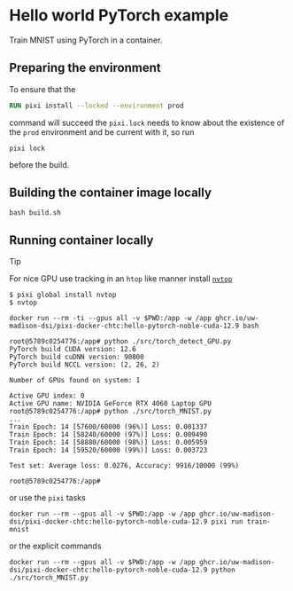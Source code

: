 # Hello world PyTorch example

Train MNIST using PyTorch in a container.

## Preparing the environment

To ensure that the

```Dockerfile
RUN pixi install --locked --environment prod
```

command will succeed the `pixi.lock` needs to know about the existence of the `prod` environment and be current with it, so run

```
pixi lock
```

before the build.

## Building the container image locally

```
bash build.sh
```

## Running container locally

> [!TIP]
> For nice GPU use tracking in an `htop` like manner install [`nvtop` ](https://github.com/Syllo/nvtop)
>
> ```console
> $ pixi global install nvtop
> $ nvtop
> ```

```
docker run --rm -ti --gpus all -v $PWD:/app -w /app ghcr.io/uw-madison-dsi/pixi-docker-chtc:hello-pytorch-noble-cuda-12.9 bash
```

```console
root@5789c0254776:/app# python ./src/torch_detect_GPU.py
PyTorch build CUDA version: 12.6
PyTorch build cuDNN version: 90800
PyTorch build NCCL version: (2, 26, 2)

Number of GPUs found on system: 1

Active GPU index: 0
Active GPU name: NVIDIA GeForce RTX 4060 Laptop GPU
root@5789c0254776:/app# python ./src/torch_MNIST.py
...
Train Epoch: 14 [57600/60000 (96%)]	Loss: 0.001337
Train Epoch: 14 [58240/60000 (97%)]	Loss: 0.009490
Train Epoch: 14 [58880/60000 (98%)]	Loss: 0.005959
Train Epoch: 14 [59520/60000 (99%)]	Loss: 0.003723

Test set: Average loss: 0.0276, Accuracy: 9916/10000 (99%)

root@5789c0254776:/app#
```

or use the `pixi` tasks

```
docker run --rm --gpus all -v $PWD:/app -w /app ghcr.io/uw-madison-dsi/pixi-docker-chtc:hello-pytorch-noble-cuda-12.9 pixi run train-mnist
```

or the explicit commands

```
docker run --rm --gpus all -v $PWD:/app -w /app ghcr.io/uw-madison-dsi/pixi-docker-chtc:hello-pytorch-noble-cuda-12.9 python ./src/torch_MNIST.py
```
